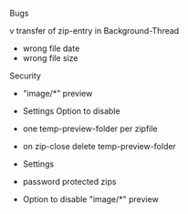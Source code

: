 Bugs

v transfer of zip-entry in Background-Thread

* wrong file date
* wrong file size

Security

* "image/*" preview
* Settings Option to disable
* one temp-preview-folder per zipfile
* on zip-close delete temp-preview-folder

* Settings
* password protected zips
* Option to disable "image/*" preview
